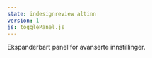```yaml
---
state: indesignreview altinn
version: 1
js: togglePanel.js
---
```


Ekspanderbart panel for avanserte innstillinger.
